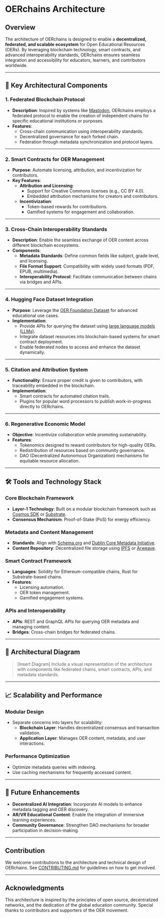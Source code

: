 # OERchains Architecture

## Overview
The architecture of OERchains is designed to enable a **decentralized, federated, and scalable ecosystem** for Open Educational Resources (OERs). By leveraging blockchain technology, smart contracts, and advanced interoperability standards, OERchains ensures seamless integration and accessibility for educators, learners, and contributors worldwide.

---

## 🔧 Key Architectural Components

### 1. **Federated Blockchain Protocol**
- **Description**: Inspired by systems like [Mastodon](https://joinmastodon.org), OERchains employs a federated protocol to enable the creation of independent chains for specific educational institutions or purposes.
- **Features**:
  - Cross-chain communication using interoperability standards.
  - Decentralized governance for each forked chain.
  - Federation through metadata synchronization and protocol layers.

---

### 2. **Smart Contracts for OER Management**
- **Purpose**: Automate licensing, attribution, and incentivization for contributors.
- **Key Features**:
  - **Attribution and Licensing**:
    - Support for Creative Commons licenses (e.g., CC BY 4.0).
    - Embedded attribution mechanisms for creators and contributors.
  - **Incentivization**:
    - Token-based rewards for contributions.
    - Gamified systems for engagement and collaboration.

---

### 3. **Cross-Chain Interoperability Standards**
- **Description**: Enable the seamless exchange of OER content across different blockchain ecosystems.
- **Components**:
  - **Metadata Standards**: Define common fields like subject, grade level, and licensing.
  - **File Format Support**: Compatibility with widely used formats (PDF, EPUB, multimedia).
  - **Interoperability Protocol**: Facilitate communication between chains via bridges and APIs.

---

### 4. **Hugging Face Dataset Integration**
- **Purpose**: Leverage the [OER Foundation Dataset](https://huggingface.co/datasets/rolodexter/OER-Foundation) for advanced educational use cases.
- **Implementation**:
  - Provide APIs for querying the dataset using [large language models (LLMs)](/docs/LLM.md).
  - Integrate dataset resources into blockchain-based systems for smart contract deployment.
  - Enable federated nodes to access and enhance the dataset dynamically.

---

### 5. **Citation and Attribution System**
- **Functionality**: Ensure proper credit is given to contributors, with traceability embedded in the blockchain.
- **Implementation**:
  - Smart contracts for automated citation trails.
  - Plugins for popular word processors to publish work-in-progress directly to OERchains.

---

### 6. **Regenerative Economic Model**
- **Objective**: Incentivize collaboration while promoting sustainability.
- **Features**:
  - Tokenomics designed to reward contributors for high-quality OERs.
  - Redistribution of resources based on community governance.
  - DAO (Decentralized Autonomous Organization) mechanisms for equitable resource allocation.

---

## 🛠 Tools and Technology Stack

### Core Blockchain Framework
- **Layer-1 Technology**: Built on a modular blockchain framework such as [Cosmos SDK](https://cosmos.network/sdk) or [Substrate](https://substrate.dev).
- **Consensus Mechanism**: Proof-of-Stake (PoS) for energy efficiency.

### Metadata and Content Management
- **Standards**: Align with [Schema.org](https://schema.org/) and [Dublin Core Metadata Initiative](https://dublincore.org/).
- **Content Repository**: Decentralized file storage using [IPFS](https://ipfs.tech) or [Arweave](https://arweave.org).

### Smart Contract Framework
- **Languages**: Solidity for Ethereum-compatible chains, Rust for Substrate-based chains.
- **Features**:
  - Licensing automation.
  - OER token management.
  - Gamified engagement systems.

### APIs and Interoperability
- **APIs**: REST and GraphQL APIs for querying OER metadata and managing content.
- **Bridges**: Cross-chain bridges for federated chains.

---

## 🎨 Architectural Diagram
> [Insert Diagram] Include a visual representation of the architecture with components like federated chains, smart contracts, APIs, and metadata standards.

---

## 📈 Scalability and Performance
### Modular Design
- Separate concerns into layers for scalability:
  - **Blockchain Layer**: Handles decentralized consensus and transaction validation.
  - **Application Layer**: Manages OER content, metadata, and user interactions.

### Performance Optimization
- Optimize metadata queries with indexing.
- Use caching mechanisms for frequently accessed content.

---

## 🚀 Future Enhancements
- **Decentralized AI Integration**: Incorporate AI models to enhance metadata tagging and OER discovery.
- **AR/VR Educational Content**: Enable the integration of immersive learning experiences.
- **Community Governance**: Strengthen DAO mechanisms for broader participation in decision-making.

---

## Contribution
We welcome contributions to the architecture and technical design of OERchains. See [CONTRIBUTING.md](../CONTRIBUTING.md) for guidelines on how to get involved.

---

## Acknowledgments
This architecture is inspired by the principles of open source, decentralized networks, and the dedication of the global education community. Special thanks to contributors and supporters of the OER movement.
